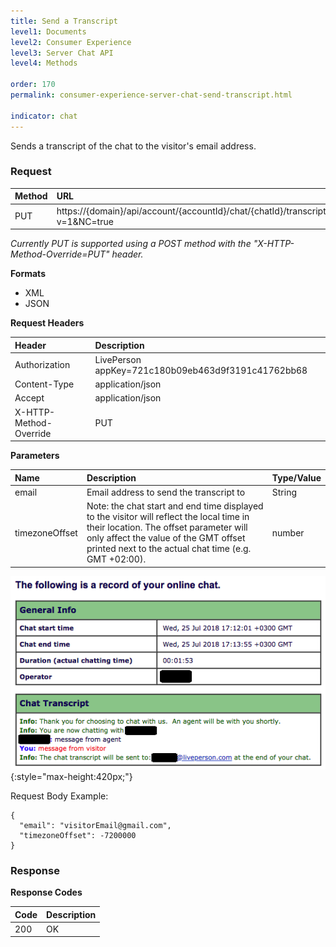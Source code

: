 ```yaml
---
title: Send a Transcript
level1: Documents
level2: Consumer Experience
level3: Server Chat API
level4: Methods

order: 170
permalink: consumer-experience-server-chat-send-transcript.html

indicator: chat
---
```


Sends a transcript of the chat to the visitor's email address.

### Request

| Method | URL |
| :--- | :--- |
| PUT | https://{domain}/api/account/{accountId}/chat/{chatId}/transcriptRequest?v=1&NC=true |

*Currently PUT is supported using a POST method with the "X-HTTP-Method-Override=PUT" header.*

**Formats**

- XML
- JSON

**Request Headers**

| Header | Description |
| :--- | :--- |
| Authorization | LivePerson appKey=721c180b09eb463d9f3191c41762bb68 |
| Content-Type | application/json |
| Accept | application/json |
| X-HTTP-Method-Override | PUT |

**Parameters**

| Name  | Description | Type/Value |
| :--- | :--- | :--- |
| email | Email address to send the transcript to | String |
| timezoneOffset | Note: the chat start and end time displayed to the visitor will reflect the local time in their location. The offset parameter will only affect the value of the GMT offset printed next to the actual chat time (e.g. GMT +02:00).| number |

![EmailTranscript](img/EmailTranscriptScreenShot.png){:style="max-height:420px;"}


Request Body Example:

    {
      "email": "visitorEmail@gmail.com",
      "timezoneOffset": -7200000
    }

### Response

**Response Codes**

| Code | Description |
| :--- | :--- |
| 200 | OK |
